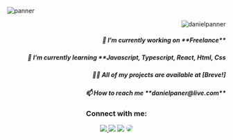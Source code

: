 
![panner](https://user-images.githubusercontent.com/33014753/218853833-f6277964-d5e3-40c9-9e88-a557457bc7d7.png)


<p align="right"> <img src="https://komarev.com/ghpvc/?username=danielpanner&label=Profile%20views&color=0e75b6&style=flat" alt="danielpanner" /> </p>

<h5 align="right">🔭 I’m currently working on **Freelance**</h5>
<h5 align="right">🌱 I’m currently learning **Javascript, Typescript, React, Html, Css</h5>
<h5 align="right">👨‍💻 All of my projects are available at [Breve!]</h5>
 <h5 align="right">📫 How to reach me **danielpaner@live.com**</h5>

<p align="left"></p>

<h3 align="center">Connect with me:</h3></p>
<div align="center"> 
<a href="https://instagram.com/danielpaner" target="_blank"><img src="https://img.shields.io/badge/-Instagram-%23E4405F?style=for-the-badge&logo=instagram&logoColor=white"</a>
<a href="https://www.youtube.com/channel/UCRX9WXmEmEevlX9Up1c4Frw" target="_blank"><img src="https://img.shields.io/badge/YouTube-FF0000?style=for-the-badge&logo=youtube&logoColor=white" target="_blank"></a>
<a href = "mailto:danielpaner@live.com"> <img src="https://img.shields.io/badge/-Gmail-%23333?style=for-the-badge&logo=gmail&logoColor=white" target="_blank"></a>
<a href="https://www.linkedin.com/in/daniel-souza-72a9b3231/" target="_blank"><img src="https://img.shields.io/badge/-LinkedIn-%230077B5?style=for-the-badge&logo=linkedin&logoColor=white" style="border-radius: 30px" target="_blank"></a> 
 </div>




